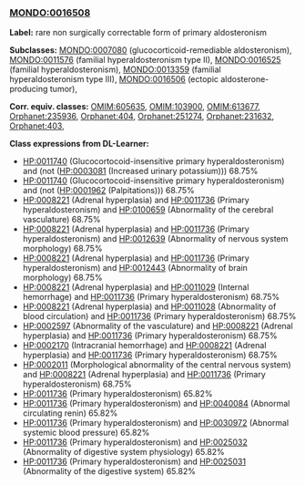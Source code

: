 
### [MONDO:0016508](http://purl.obolibrary.org/obo/MONDO_0016508)
**Label:** rare non surgically correctable form of primary aldosteronism

**Subclasses:** [MONDO:0007080](http://purl.obolibrary.org/obo/MONDO_0007080) (glucocorticoid-remediable aldosteronism), [MONDO:0011576](http://purl.obolibrary.org/obo/MONDO_0011576) (familial hyperaldosteronism type II), [MONDO:0016525](http://purl.obolibrary.org/obo/MONDO_0016525) (familial hyperaldosteronism), [MONDO:0013359](http://purl.obolibrary.org/obo/MONDO_0013359) (familial hyperaldosteronism type III), [MONDO:0016506](http://purl.obolibrary.org/obo/MONDO_0016506) (ectopic aldosterone-producing tumor), 

**Corr. equiv. classes:** [OMIM:605635](http://purl.obolibrary.org/obo/OMIM_605635), [OMIM:103900](http://purl.obolibrary.org/obo/OMIM_103900), [OMIM:613677](http://purl.obolibrary.org/obo/OMIM_613677), [Orphanet:235936](http://www.orpha.net/ORDO/Orphanet_235936), [Orphanet:404](http://www.orpha.net/ORDO/Orphanet_404), [Orphanet:251274](http://www.orpha.net/ORDO/Orphanet_251274), [Orphanet:231632](http://www.orpha.net/ORDO/Orphanet_231632), [Orphanet:403](http://www.orpha.net/ORDO/Orphanet_403), 

**Class expressions from DL-Learner:**

- [HP:0011740](http://purl.obolibrary.org/obo/HP_0011740) (Glucocortocoid-insensitive primary hyperaldosteronism) and (not ([HP:0003081](http://purl.obolibrary.org/obo/HP_0003081) (Increased urinary potassium))) 68.75%
- [HP:0011740](http://purl.obolibrary.org/obo/HP_0011740) (Glucocortocoid-insensitive primary hyperaldosteronism) and (not ([HP:0001962](http://purl.obolibrary.org/obo/HP_0001962) (Palpitations))) 68.75%
- [HP:0008221](http://purl.obolibrary.org/obo/HP_0008221) (Adrenal hyperplasia) and [HP:0011736](http://purl.obolibrary.org/obo/HP_0011736) (Primary hyperaldosteronism) and [HP:0100659](http://purl.obolibrary.org/obo/HP_0100659) (Abnormality of the cerebral vasculature) 68.75%
- [HP:0008221](http://purl.obolibrary.org/obo/HP_0008221) (Adrenal hyperplasia) and [HP:0011736](http://purl.obolibrary.org/obo/HP_0011736) (Primary hyperaldosteronism) and [HP:0012639](http://purl.obolibrary.org/obo/HP_0012639) (Abnormality of nervous system morphology) 68.75%
- [HP:0008221](http://purl.obolibrary.org/obo/HP_0008221) (Adrenal hyperplasia) and [HP:0011736](http://purl.obolibrary.org/obo/HP_0011736) (Primary hyperaldosteronism) and [HP:0012443](http://purl.obolibrary.org/obo/HP_0012443) (Abnormality of brain morphology) 68.75%
- [HP:0008221](http://purl.obolibrary.org/obo/HP_0008221) (Adrenal hyperplasia) and [HP:0011029](http://purl.obolibrary.org/obo/HP_0011029) (Internal hemorrhage) and [HP:0011736](http://purl.obolibrary.org/obo/HP_0011736) (Primary hyperaldosteronism) 68.75%
- [HP:0008221](http://purl.obolibrary.org/obo/HP_0008221) (Adrenal hyperplasia) and [HP:0011028](http://purl.obolibrary.org/obo/HP_0011028) (Abnormality of blood circulation) and [HP:0011736](http://purl.obolibrary.org/obo/HP_0011736) (Primary hyperaldosteronism) 68.75%
- [HP:0002597](http://purl.obolibrary.org/obo/HP_0002597) (Abnormality of the vasculature) and [HP:0008221](http://purl.obolibrary.org/obo/HP_0008221) (Adrenal hyperplasia) and [HP:0011736](http://purl.obolibrary.org/obo/HP_0011736) (Primary hyperaldosteronism) 68.75%
- [HP:0002170](http://purl.obolibrary.org/obo/HP_0002170) (Intracranial hemorrhage) and [HP:0008221](http://purl.obolibrary.org/obo/HP_0008221) (Adrenal hyperplasia) and [HP:0011736](http://purl.obolibrary.org/obo/HP_0011736) (Primary hyperaldosteronism) 68.75%
- [HP:0002011](http://purl.obolibrary.org/obo/HP_0002011) (Morphological abnormality of the central nervous system) and [HP:0008221](http://purl.obolibrary.org/obo/HP_0008221) (Adrenal hyperplasia) and [HP:0011736](http://purl.obolibrary.org/obo/HP_0011736) (Primary hyperaldosteronism) 68.75%
- [HP:0011736](http://purl.obolibrary.org/obo/HP_0011736) (Primary hyperaldosteronism) 65.82%
- [HP:0011736](http://purl.obolibrary.org/obo/HP_0011736) (Primary hyperaldosteronism) and [HP:0040084](http://purl.obolibrary.org/obo/HP_0040084) (Abnormal circulating renin) 65.82%
- [HP:0011736](http://purl.obolibrary.org/obo/HP_0011736) (Primary hyperaldosteronism) and [HP:0030972](http://purl.obolibrary.org/obo/HP_0030972) (Abnormal systemic blood pressure) 65.82%
- [HP:0011736](http://purl.obolibrary.org/obo/HP_0011736) (Primary hyperaldosteronism) and [HP:0025032](http://purl.obolibrary.org/obo/HP_0025032) (Abnormality of digestive system physiology) 65.82%
- [HP:0011736](http://purl.obolibrary.org/obo/HP_0011736) (Primary hyperaldosteronism) and [HP:0025031](http://purl.obolibrary.org/obo/HP_0025031) (Abnormality of the digestive system) 65.82%


